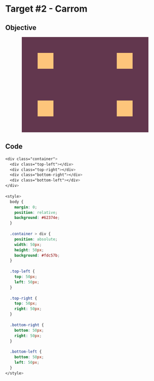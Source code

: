 # Target #2 - Carrom

## Objective

<div align="center">

![Target #2 - Carrom](./.github/images/002.png)

</div>

## Code

```css
<div class="container">
  <div class="top-left"></div>
  <div class="top-right"></div>
  <div class="bottom-right"></div>
  <div class="bottom-left"></div>
</div>

<style>
  body {
    margin: 0;
    position: relative;
  	background: #62374e;
  }

  .container > div {
    position: absolute;
    width: 50px;
    height: 50px;
    background: #fdc57b;
  }

  .top-left {
	top: 50px;
    left: 50px;
  }

  .top-right {
	top: 50px;
    right: 50px;
  }

  .bottom-right {
	bottom: 50px;
    right: 50px;
  }

  .bottom-left {
	bottom: 50px;
    left: 50px;
  }
</style>
```
